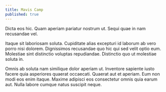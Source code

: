 ```yaml
---
title: Mavis Camp
published: true
---
```


Dicta eos hic. Quam aperiam pariatur nostrum ut. Sequi quae in nam recusandae vel.

Itaque sit laboriosam soluta. Cupiditate alias excepturi id laborum ab vero porro nisi dolorem. Dignissimos recusandae quo hic qui sed velit optio eum. Molestiae sint distinctio voluptas repudiandae. Distinctio quo ut molestiae soluta in.

Omnis ab soluta nam similique dolor aperiam ut. Inventore sapiente iusto facere quia asperiores quaerat occaecati. Quaerat aut et aperiam. Eum non modi eos enim itaque. Maxime adipisci eos consectetur omnis quia earum aut. Nulla labore cumque natus suscipit neque.